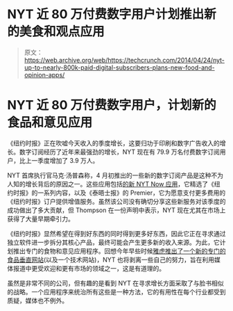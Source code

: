 # NYT 近 80 万付费数字用户计划推出新的美食和观点应用 

> 原文：<https://web.archive.org/web/https://techcrunch.com/2014/04/24/nyt-up-to-nearly-800k-paid-digital-subscribers-plans-new-food-and-opinion-apps/>

# NYT 近 80 万付费数字用户，计划新的食品和意见应用

《纽约时报》正在吹嘘今天收入的季度增长，这要归功于印刷和数字广告收入的增长。数字订阅经历了近年来最强劲的增长，NYT 现在有 79.9 万名付费数字订阅用户，比上一季度增加了 3.9 万人。

NYT 首席执行官马克·汤普森称，4 月初推出的一些新的数字订阅产品是这种不为人知的增长背后的原因之一。这些应用包括[的新 NYT Now 应用](https://web.archive.org/web/20230129220847/https://techcrunch.com/2014/03/26/new-nyt-now-app-marks-the-grey-ladys-first-step-into-native-ads-on-mobile-dedicated-mobile-editors/)，它精选了《纽约时报》的一系列内容，以及《泰晤士报》的 Premier，它为愿意支付更多费用的《纽约时报》订户提供增值服务。虽然该公司没有确切分享这些新服务对该季度的成功做出了多大贡献，但 Thompson 在一份声明中表示，NYT 现在尤其在市场上获得了大量早期牵引力。

《纽约时报》显然希望在得到好东西的同时得到更多好东西，因此它正在寻求通过独立软件进一步拆分其核心产品，最终可能会产生更多新的收入来源。为此，它计划推出专门的食物和意见应用程序。回想今年早些时候[雅虎推出了一个新的专门的食品垂直网站](https://web.archive.org/web/20230129220847/https://techcrunch.com/2014/01/07/yahoo-goes-vertical-for-the-mainstream-launches-yahoo-food-and-yahoo-tech-hires-rafe-needleman-as-editorial-director/)(以及一个技术网站)，NYT 也将剥离一些自己的努力，旨在利用媒体报道中更受欢迎和更有市场的领域之一，这是有道理的。

虽然是非常不同的公司，但有趣的是看到 NYT 在寻求增长方面采取了与脸书相似的战略。一个应用程序来统治所有这些是一种方法，它的有用性在每个行业都受到质疑，媒体也不例外。
